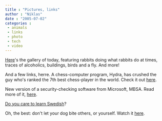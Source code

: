 ```yaml
---
title : "Pictures, links"
author : "Niklas"
date : "2005-07-02"
categories : 
 - animals
 - links
 - photo
 - tech
 - video
---
```


[Here](https://niklasblog.com/bilder/2005-07-02-liljeholmen)'s the gallery of today, featuring rabbits doing what rabbits do at times, traces of alcoholics, buildings, birds and a fly. And more!

And a few links, herre. A chess-computer program, Hydra, has crushed the guy who's ranked the 7th best chess-player in the world. Check it out [here](http://news.com.com/2300-1_3-5755701-1.html).

New version of a security-checking software from Microsoft, MBSA. Read more of it, [here](http://www.aunty-spam.com/microsoft-releases-new-free-microsoft-baseline-security-analyzer-20-for-windows).

[Do you care to learn Swedish](http://www.slayradio.org/mastering_swedish_lesson_3.php)?

Oh, the best: don't let your dog bite others, or yourself. Watch it [here](http://movies.collegehumor.com/media/movies/dog_bites.wmv).
